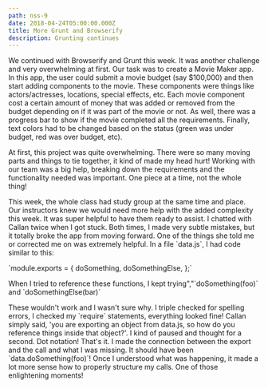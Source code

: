 ```yaml
---
path: nss-9
date: 2018-04-24T05:00:00.000Z
title: More Grunt and Browserify
description: Grunting continues
---
```

We continued with Browserify and Grunt this week. It was another challenge and very overwhelming at first. Our task was to create a Movie Maker app. In this app, the user could submit a movie budget (say $100,000) and then start adding components to the movie. These components were things like actors/actresses, locations, special effects, etc. Each movie component cost a certain amount of money that was added or removed from the budget depending on if it was part of the movie or not. As well, there was a progress bar to show if the movie completed all the requirements. Finally, text colors had to be changed based on the status (green was under budget, red was over budget, etc). 

At first, this project was quite overwhelming. There were so many moving parts and things to tie together, it kind of made my head hurt! Working with our team was a big help, breaking down the requirements and the functionality needed was important. One piece at a time, not the whole thing!

This week, the whole class had study group at the same time and place. Our instructors knew we would need more help with the added complexity this week. It was super helpful to have them ready to assist. I chatted with Callan twice when I got stuck. Both times, I made very subtle mistakes, but it totally broke the app from moving forward. One of the things she told me or corrected me on was extremely helpful. In a file \`data.js\`, I had code similar to this: 

\`module.exports = { doSomething, doSomethingElse, };\`

When I tried to reference these functions, I kept trying","\`doSomething(foo)\` and \`doSomethingElse(bar)\`

These wouldn't work and I wasn't sure why. I triple checked for spelling errors, I checked my \`require\` statements, everything looked fine! Callan simply said, 'you are exporting an object from data.js, so how do you reference things inside that object?'. I kind of paused and thought for a second. Dot notation! That's it. I made the connection between the export and the call and what I was missing. It should have been \`data.doSomething(foo)\`! Once I understood what was happening, it made a lot more sense how to properly structure my calls. One of those enlightening moments!